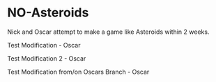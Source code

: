 NO-Asteroids
============

Nick and Oscar attempt to make a game like Asteroids within 2 weeks.

Test Modification - Oscar

Test Modification 2 - Oscar

Test Modification from/on Oscars Branch - Oscar
